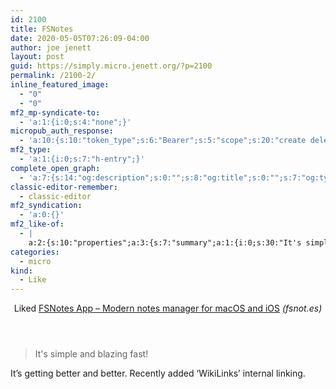 ```yaml
---
id: 2100
title: FSNotes
date: 2020-05-05T07:26:09-04:00
author: joe jenett
layout: post
guid: https://simply.micro.jenett.org/?p=2100
permalink: /2100-2/
inline_featured_image:
  - "0"
  - "0"
mf2_mp-syndicate-to:
  - 'a:1:{i:0;s:4:"none";}'
micropub_auth_response:
  - 'a:10:{s:10:"token_type";s:6:"Bearer";s:5:"scope";s:20:"create delete update";s:2:"me";s:32:"https://simply.micro.jenett.org/";s:9:"issued_by";s:59:"https://simply.micro.jenett.org/wp-json/indieauth/1.0/token";s:9:"client_id";s:20:"https://omnibear.com";s:11:"client_name";s:8:"Omnibear";s:11:"client_icon";s:29:"https://omnibear.com/logo.svg";s:9:"issued_at";i:1587568868;s:4:"user";i:1;s:13:"last_accessed";i:1588677657;}'
mf2_type:
  - 'a:1:{i:0;s:7:"h-entry";}'
complete_open_graph:
  - 'a:7:{s:14:"og:description";s:0:"";s:8:"og:title";s:0:"";s:7:"og:type";s:0:"";s:12:"twitter:card";s:7:"summary";s:15:"twitter:creator";s:0:"";s:19:"twitter:description";s:0:"";s:8:"og:image";s:0:"";}'
classic-editor-remember:
  - classic-editor
mf2_syndication:
  - 'a:0:{}'
mf2_like-of:
  - |
    a:2:{s:10:"properties";a:3:{s:7:"summary";a:1:{i:0;s:30:"It's simple and blazing fast! ";}s:4:"name";a:1:{i:0;s:54:"FSNotes App – Modern notes manager for macOS and iOS";}s:3:"url";a:1:{i:0;s:17:"https://fsnot.es/";}}s:4:"type";s:4:"cite";}
categories:
  - micro
kind:
  - Like
---
```

<div class="entry-reaction"><section class="response u-like-of h-cite"><header><span class="kind-display-text">Liked</span> <a href="https://fsnot.es/" class="p-name u-url">FSNotes App – Modern notes manager for macOS and iOS</a> <em>(<span class="p-publication">fsnot.es</span>)</em></header>
<blockquote class="e-summary">It's simple and blazing fast! </blockquote></section></div>
<div class="entry-content e-content" itemprop="description articleBody">
<p>It’s getting better and better. Recently added ‘WikiLinks’ internal linking.</p></div>